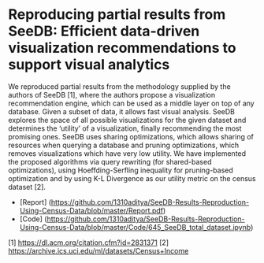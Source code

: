 # Reproducing partial results from SeeDB: Efficient data-driven visualization recommendations to support visual analytics

We reproduced partial results from the methodology supplied by the authors of SeeDB [1], where the authors propose a visualization recommendation engine, which can be used as a middle layer on top of any database. Given a subset of data, it allows fast visual analysis. SeeDB explores the space of all possible visualizations for the given dataset and determines the ‘utility’ of a visualization, finally recommending the most promising ones. SeeDB uses sharing optimizations, which allows sharing of resources when querying a database and pruning optimizations, which removes visualizations which have very low utility. We have implemented the proposed algorithms via query rewriting (for shared-based optimizations), using Hoeffding-Serfling inequality for pruning-based optimization and by using K-L Divergence as our utility metric on the census dataset [2].

* [Report] (https://github.com/1310aditya/SeeDB-Results-Reproduction-Using-Census-Data/blob/master/Report.pdf)
* [Code] (https://github.com/1310aditya/SeeDB-Results-Reproduction-Using-Census-Data/blob/master/Code/645_SeeDB_total_dataset.ipynb)

[1] https://dl.acm.org/citation.cfm?id=2831371
[2] https://archive.ics.uci.edu/ml/datasets/Census+Income